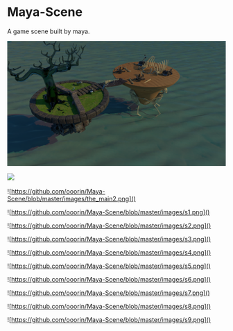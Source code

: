 # Maya-Scene
A game scene built by maya.

![](https://github.com/ooorin/Maya-Scene/blob/master/images/Main.png)

![](https://github.com/ooorin/Maya-Scene/blob/master/images/the_main1.png)

![https://github.com/ooorin/Maya-Scene/blob/master/images/the_main2.png]()

![https://github.com/ooorin/Maya-Scene/blob/master/images/s1.png]()

![https://github.com/ooorin/Maya-Scene/blob/master/images/s2.png]()

![https://github.com/ooorin/Maya-Scene/blob/master/images/s3.png]()

![https://github.com/ooorin/Maya-Scene/blob/master/images/s4.png]()

![https://github.com/ooorin/Maya-Scene/blob/master/images/s5.png]()

![https://github.com/ooorin/Maya-Scene/blob/master/images/s6.png]()

![https://github.com/ooorin/Maya-Scene/blob/master/images/s7.png]()

![https://github.com/ooorin/Maya-Scene/blob/master/images/s8.png]()

![https://github.com/ooorin/Maya-Scene/blob/master/images/s9.png]()